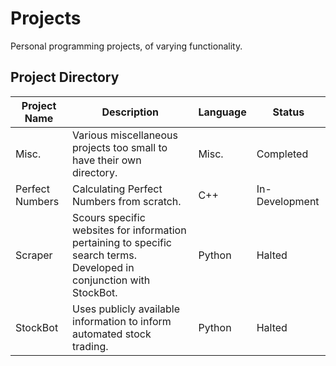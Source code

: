 # Projects
 Personal programming projects, of varying functionality.

## Project Directory
| Project Name | Description | Language | Status |
|---|---|---|---|
| Misc. | Various miscellaneous projects too small to have their own directory. | Misc. | Completed |
| Perfect Numbers | Calculating Perfect Numbers from scratch. | C++ | In-Development |
| Scraper | Scours specific websites for information pertaining to specific search terms. Developed in conjunction with StockBot. | Python | Halted |
| StockBot | Uses publicly available information to inform automated stock trading. | Python | Halted |
